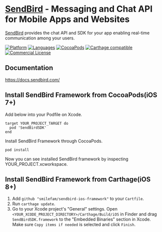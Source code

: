 # [SendBird](https://sendbird.com) - Messaging and Chat API for Mobile Apps and Websites
[SendBird](https://sendbird.com) provides the chat API and SDK for your app enabling real-time communication among your users.

[![Platform](https://img.shields.io/badge/platform-iOS-orange.svg)](https://cocoapods.org/pods/SendBirdSDK)
[![Languages](https://img.shields.io/badge/language-Objective--C%20%7C%20Swift-orange.svg)](https://github.com/smilefam/sendbird-ios-framework)
[![CocoaPods](https://img.shields.io/badge/pod-v3.0.16-green.svg)](https://cocoapods.org/pods/SendBirdSDK)
[![Carthage compatible](https://img.shields.io/badge/Carthage-compatible-4BC51D.svg?style=flat)](https://github.com/Carthage/Carthage)
[![Commercial License](https://img.shields.io/badge/license-Commercial-brightgreen.svg)](https://github.com/smilefam/sendbird-ios-framework/blob/master/LICENSE.md)

## Documentation
https://docs.sendbird.com/

## Install SendBird Framework from CocoaPods(iOS 7+)

Add below into your Podfile on Xcode.

```
target YOUR_PROJECT_TARGET do
  pod 'SendBirdSDK'
end
```

Install SendBird Framework through CocoaPods.

```
pod install
```

Now you can see installed SendBird framework by inspecting YOUR_PROJECT.xcworkspace.

## Install SendBird Framework from Carthage(iOS 8+)

1. Add `github "smilefam/sendbird-ios-framework"` to your `Cartfile`.
2. Run `carthage update`.
3. Go to your Xcode project's "General" settings. Open `<YOUR_XCODE_PROJECT_DIRECTORY>/Carthage/Build/iOS` in Finder and drag `SendBirdSDK.framework` to the "Embedded Binaries" section in Xcode. Make sure `Copy items if needed` is selected and click `Finish`.

